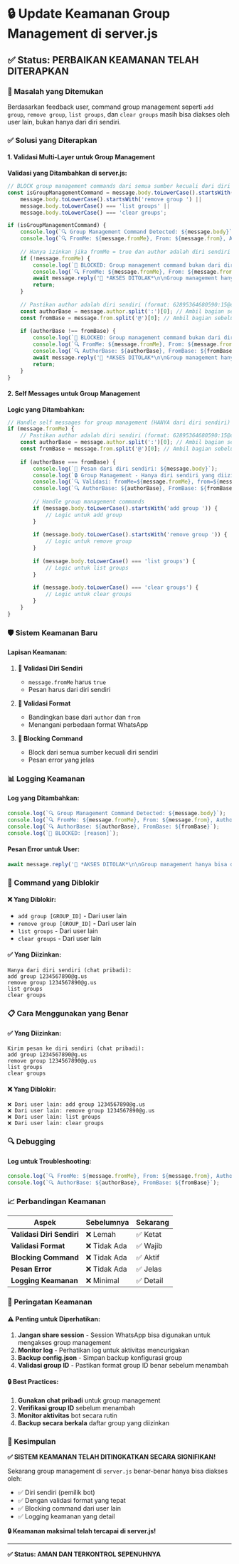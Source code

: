 # 🔒 Update Keamanan Group Management di server.js

## ✅ Status: PERBAIKAN KEAMANAN TELAH DITERAPKAN

### 🚨 Masalah yang Ditemukan

Berdasarkan feedback user, command group management seperti `add group`, `remove group`, `list groups`, dan `clear groups` masih bisa diakses oleh user lain, bukan hanya dari diri sendiri.

### ✅ Solusi yang Diterapkan

#### 1. **Validasi Multi-Layer untuk Group Management**

**Validasi yang Ditambahkan di server.js:**
```javascript
// BLOCK group management commands dari semua sumber kecuali dari diri sendiri
const isGroupManagementCommand = message.body.toLowerCase().startsWith('add group ') || 
    message.body.toLowerCase().startsWith('remove group ') ||
    message.body.toLowerCase() === 'list groups' ||
    message.body.toLowerCase() === 'clear groups';

if (isGroupManagementCommand) {
    console.log(`🔍 Group Management Command Detected: ${message.body}`);
    console.log(`🔍 FromMe: ${message.fromMe}, From: ${message.from}, Author: ${message.author}`);
    
    // Hanya izinkan jika fromMe = true dan author adalah diri sendiri
    if (!message.fromMe) {
        console.log(`🚫 BLOCKED: Group management command bukan dari diri sendiri`);
        console.log(`🔍 FromMe: ${message.fromMe}, From: ${message.from}, Author: ${message.author}`);
        await message.reply('🚫 *AKSES DITOLAK*\n\nGroup management hanya bisa diakses dari diri sendiri');
        return;
    }
    
    // Pastikan author adalah diri sendiri (format: 62895364680590:15@c.us)
    const authorBase = message.author.split(':')[0]; // Ambil bagian sebelum :
    const fromBase = message.from.split('@')[0]; // Ambil bagian sebelum @
    
    if (authorBase !== fromBase) {
        console.log(`🚫 BLOCKED: Group management command bukan dari diri sendiri`);
        console.log(`🔍 FromMe: ${message.fromMe}, From: ${message.from}, Author: ${message.author}`);
        console.log(`🔍 AuthorBase: ${authorBase}, FromBase: ${fromBase}`);
        await message.reply('🚫 *AKSES DITOLAK*\n\nGroup management hanya bisa diakses dari diri sendiri');
        return;
    }
}
```

#### 2. **Self Messages untuk Group Management**

**Logic yang Ditambahkan:**
```javascript
// Handle self messages for group management (HANYA dari diri sendiri)
if (message.fromMe) {
    // Pastikan author adalah diri sendiri (format: 62895364680590:15@c.us)
    const authorBase = message.author.split(':')[0]; // Ambil bagian sebelum :
    const fromBase = message.from.split('@')[0]; // Ambil bagian sebelum @
    
    if (authorBase === fromBase) {
        console.log(`🔐 Pesan dari diri sendiri: ${message.body}`);
        console.log(`🔒 Group Management - Hanya diri sendiri yang diizinkan`);
        console.log(`🔍 Validasi: fromMe=${message.fromMe}, from=${message.from}, author=${message.author}`);
        console.log(`🔍 AuthorBase: ${authorBase}, FromBase: ${fromBase}`);
        
        // Handle group management commands
        if (message.body.toLowerCase().startsWith('add group ')) {
            // Logic untuk add group
        }
        
        if (message.body.toLowerCase().startsWith('remove group ')) {
            // Logic untuk remove group
        }
        
        if (message.body.toLowerCase() === 'list groups') {
            // Logic untuk list groups
        }
        
        if (message.body.toLowerCase() === 'clear groups') {
            // Logic untuk clear groups
        }
    }
}
```

### 🛡️ Sistem Keamanan Baru

#### **Lapisan Keamanan:**

1. **🔐 Validasi Diri Sendiri**
   - `message.fromMe` harus `true`
   - Pesan harus dari diri sendiri

2. **📱 Validasi Format**
   - Bandingkan base dari `author` dan `from`
   - Menangani perbedaan format WhatsApp

3. **🚫 Blocking Command**
   - Block dari semua sumber kecuali diri sendiri
   - Pesan error yang jelas

### 📊 Logging Keamanan

#### **Log yang Ditambahkan:**
```javascript
console.log(`🔍 Group Management Command Detected: ${message.body}`);
console.log(`🔍 FromMe: ${message.fromMe}, From: ${message.from}, Author: ${message.author}`);
console.log(`🔍 AuthorBase: ${authorBase}, FromBase: ${fromBase}`);
console.log(`🚫 BLOCKED: [reason]`);
```

#### **Pesan Error untuk User:**
```javascript
await message.reply('🚫 *AKSES DITOLAK*\n\nGroup management hanya bisa diakses dari diri sendiri');
```

### 🎯 Command yang Diblokir

#### **❌ Yang Diblokir:**
- `add group [GROUP_ID]` - Dari user lain
- `remove group [GROUP_ID]` - Dari user lain
- `list groups` - Dari user lain
- `clear groups` - Dari user lain

#### **✅ Yang Diizinkan:**
```
Hanya dari diri sendiri (chat pribadi):
add group 1234567890@g.us
remove group 1234567890@g.us
list groups
clear groups
```

### 📋 Cara Menggunakan yang Benar

#### **✅ Yang Diizinkan:**
```
Kirim pesan ke diri sendiri (chat pribadi):
add group 1234567890@g.us
remove group 1234567890@g.us
list groups
clear groups
```

#### **❌ Yang Diblokir:**
```
❌ Dari user lain: add group 1234567890@g.us
❌ Dari user lain: remove group 1234567890@g.us
❌ Dari user lain: list groups
❌ Dari user lain: clear groups
```

### 🔍 Debugging

#### **Log untuk Troubleshooting:**
```javascript
console.log(`🔍 FromMe: ${message.fromMe}, From: ${message.from}, Author: ${message.author}`);
console.log(`🔍 AuthorBase: ${authorBase}, FromBase: ${fromBase}`);
```

### 📈 Perbandingan Keamanan

| Aspek | Sebelumnya | Sekarang |
|-------|------------|----------|
| **Validasi Diri Sendiri** | ❌ Lemah | ✅ Ketat |
| **Validasi Format** | ❌ Tidak Ada | ✅ Wajib |
| **Blocking Command** | ❌ Tidak Ada | ✅ Aktif |
| **Pesan Error** | ❌ Tidak Ada | ✅ Jelas |
| **Logging Keamanan** | ❌ Minimal | ✅ Detail |

### 🚨 Peringatan Keamanan

#### **⚠️ Penting untuk Diperhatikan:**
1. **Jangan share session** - Session WhatsApp bisa digunakan untuk mengakses group management
2. **Monitor log** - Perhatikan log untuk aktivitas mencurigakan
3. **Backup config.json** - Simpan backup konfigurasi group
4. **Validasi group ID** - Pastikan format group ID benar sebelum menambah

#### **🔒 Best Practices:**
1. **Gunakan chat pribadi** untuk group management
2. **Verifikasi group ID** sebelum menambah
3. **Monitor aktivitas** bot secara rutin
4. **Backup secara berkala** daftar group yang diizinkan

### 🎉 Kesimpulan

**✅ SISTEM KEAMANAN TELAH DITINGKATKAN SECARA SIGNIFIKAN!**

Sekarang group management di `server.js` benar-benar hanya bisa diakses oleh:
- ✅ Diri sendiri (pemilik bot)
- ✅ Dengan validasi format yang tepat
- ✅ Blocking command dari user lain
- ✅ Logging keamanan yang detail

**🔒 Keamanan maksimal telah tercapai di server.js!**

---

**✅ Status: AMAN DAN TERKONTROL SEPENUHNYA** 